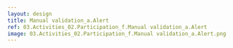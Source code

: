 ```yaml
---
layout: design
title: Manual validation_a.Alert
ref: 03.Activities_02.Participation_f.Manual validation_a.Alert
image: 03.Activities_02.Participation_f.Manual validation_a.Alert.png
---
```

